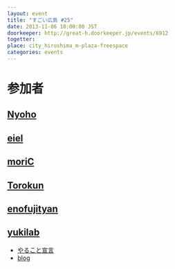 ```yaml
---
layout: event
title: "すごい広島 #25"
date: 2013-11-06 18:00:00 JST
doorkeeper: http://great-h.doorkeeper.jp/events/6912
togetter:
place: city_hiroshima_m-plaza-freespace
categories: events
---
```


# 参加者

## [Nyoho](http://nyoho.jp)


## [eiel](https://github.com/eiel)


## [moriC](https://github.com/moriC)


## [Torokun](https://github.com/Torokun)


## [enofujityan](http://twitter.com/enofujityan)


## [yukilab](http://twitter.com/yukilab)

* [やること宣言](https://github.com/great-h/great-h.github.io/issues/395)
* [blog](http://yukilab3.blog.fc2.com/blog-entry-28.html)
